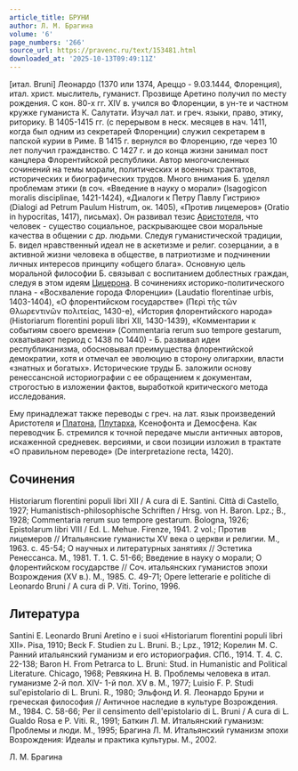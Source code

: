 ```yaml
---
article_title: БРУНИ
author: Л. М. Брагина
volume: '6'
page_numbers: '266'
source_url: https://pravenc.ru/text/153481.html
downloaded_at: '2025-10-13T09:49:11Z'
---
```


[итал. Bruni] Леонардо (1370 или 1374, Ареццо - 9.03.1444, Флоренция), итал. христ. мыслитель, гуманист. Прозвище Аретино получил по месту рождения. С кон. 80-х гг. XIV в. учился во Флоренции, в ун-те и частном кружке гуманиста К. Салутати. Изучал лат. и греч. языки, право, этику, риторику. В 1405-1415 гг. (с перерывом в неск. месяцев в нач. 1411, когда был одним из секретарей Флоренции) служил секретарем в папской курии в Риме. В 1415 г. вернулся во Флоренцию, где через 10 лет получил гражданство. С 1427 г. и до конца жизни занимал пост канцлера Флорентийской республики. Автор многочисленных сочинений на темы морали, политических и военных трактатов, исторических и биографических трудов. Много внимания Б. уделял проблемам этики (в соч. «Введение в науку о морали» (Isagogicon moralis disciplinae, 1421-1424), «Диалоги к Петру Павлу Гистрию» (Dialogi ad Petrum Paulum Histrum, ок. 1405), «Против лицемеров» (Oratio in hypocritas, 1417), письмах). Он развивал тезис [Аристотеля](https://pravenc.ru/text/АРИСТОТЕЛЬ.html), что человек - существо социальное, раскрывающее свои моральные качества в общении с др. людьми. Следуя гуманистической традиции, Б. видел нравственный идеал не в аскетизме и религ. созерцании, а в активной жизни человека в обществе, в патриотизме и подчинении личных интересов принципу «общего блага». Основную цель моральной философии Б. связывал с воспитанием доблестных граждан, следуя в этом идеям [Цицерона](https://pravenc.ru/text/Цицерон.html). В сочинениях историко-политического плана - «Восхваление города Флоренции» (Laudatio florentinae urbis, 1403-1404), «О флорентийском государстве» (Περὶ τῆς τῶν Θλωρεντινῶν πολιτείας, 1430-е), «История флорентийского народа» (Historiarum florentini populi libri XII, 1430-1439), «Комментарии к событиям своего времени» (Commentaria rerum suo tempore gestarum, охватывают период с 1438 по 1440) - Б. развивал идеи республиканизма, обосновывал преимущества флорентийской демократии, хотя и отмечал ее эволюцию в сторону олигархии, власти «знатных и богатых». Исторические труды Б. заложили основу ренессансной историографии с ее обращением к документам, строгостью в изложении фактов, выработкой критического метода исследования.

Ему принадлежат также переводы с греч. на лат. язык произведений Аристотеля и [Платона](https://pravenc.ru/text/Платон.html), [Плутарха](https://pravenc.ru/text/Плутарха.html), Ксенофонта и Демосфена. Как переводчик Б. стремился к точной передаче мысли античных авторов, искаженной средневек. версиями, и свои позиции изложил в трактате «О правильном переводе» (De interpretazione recta, 1420).

## Сочинения

Historiarum florentini populi libri XII / A cura di E. Santini. Città di Castello, 1927; Humanistisch-philosophische Schriften / Hrsg. von H. Baron. Lpz.; B., 1928; Commentaria rerum suo tempore gestarum. Bologna, 1926; Epistolarum libri VIII / Ed. L. Mehue. Firenze, 1941. 2 vol.; Против лицемеров // Итальянские гуманисты XV века о церкви и религии. М., 1963. с. 45-54; О научных и литературных занятиях // Эстетика Ренессанса. М., 1981. T. 1. С. 51-66; Введение в науку о морали; О флорентийском государстве // Соч. итальянских гуманистов эпохи Возрождения (XV в.). М., 1985. С. 49-71; Opere letterarie e politiche di Leonardo Bruni / A cura di P. Viti. Torino, 1996.

## Литература

Santini E. Leonardo Bruni Aretino e i suoi «Historiarum florentini populi libri XII». Pisa, 1910; Beck F. Studien zu L. Bruni. B.; Lpz., 1912; Корелин М. С. Ранний итальянский гуманизм и его историография. СПб., 1914. Т. 4. С. 22-138; Baron H. From Petrarca to L. Bruni: Stud. in Humanistic and Political Literature. Chicago, 1968; Ревякина Н. В. Проблемы человека в итал. гуманизме 2-й пол. XIV- 1-й пол. XV в. M., 1977; Luisio F. P. Studi sul'epistolario di L. Bruni. R., 1980; Эльфонд И. Я. Леонардо Бруни и греческая философия // Античное наследие в культуре Возрождения. M., 1984. С. 58-66; Per il censimento dell'epistolario di L. Bruni / A cura di L. Gualdo Rosa e P. Viti. R., 1991; Баткин Л. М. Итальянский гуманизм: Проблемы и люди. М., 1995; Брагина Л. М. Итальянский гуманизм эпохи Возрождения: Идеалы и практика культуры. М., 2002.

Л. М. Брагина
